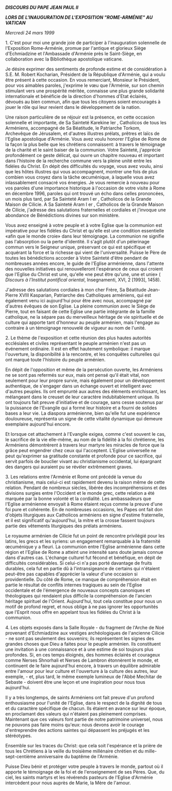 ***DISCOURS DU PAPE JEAN PAUL II***

***LORS DE L'INAUGURATION DE L'EXPOSITION "ROME-ARMÉNIE" AU VATICAN***

*Mercredi 24 mars 1999*

1\. C'est pour moi une grande joie de participer à l'inauguration solennelle de l'Exposition Rome-Arménie, promue par l'antique et glorieux Siège d'Echmiadzine et l'Ambassade d'Arménie près le Saint-Siège, en collaboration avec la Bibliothèque apostolique vaticane.

Je désire exprimer des sentiments de profonde estime et de considération à S.E. M. Robert Kocharian, Président de la République d'Arménie, qui a voulu être présent à cette occasion. En vous remerciant, Monsieur le Président, pour vos aimables paroles, j'exprime le vœu que l'Arménie, sur son chemin stimulant vers une prospérité méritée, connaisse une plus grande solidarité internationale et bénéficie de la direction d'hommes d'Etat éclairés, dévoués au bien commun, afin que tous les citoyens soient encouragés à jouer le rôle qui leur revient dans le développement de la nation.

Une raison particulière de se réjouir est la présence, en cette occasion solennelle et importante, de Sa Sainteté Karekine Ier , Catholicos de tous les Arméniens, accompagné de Sa Béatitude, le Patriarche Torkom, Archevêque de Jérusalem, et d'autres illustres prélats, prêtres et laïcs de l'Eglise apostolique d'Arménie. Vous avez voulu honorer l'Eglise de Rome de la façon la plus belle que les chrétiens connaissent: à travers le témoignage de la charité et le saint baiser de la communion. Votre Sainteté, j'apprécie profondément ce geste délicat, qui ouvre un chapitre nouveau et important dans l'histoire de la recherche commune vers la pleine unité entre les fidèles du Christ. En dépit des difficultés du voyage, vous avez voulu, ainsi que les hôtes illustres qui vous accompagnent, montrer une fois de plus combien vous croyez dans la tâche œcuménique, à laquelle vous avez inlassablement consacré vos énergies. Je vous remercie à nouveau pour vos paroles d'une importance historique à l'occasion de votre visite à Rome en décembre 1996, paroles qui ont trouvé un écho dans celles prononcées, un mois plus tard, par Sa Sainteté Aram I er , Catholicos de la Grande Maison de Cilicie. A Sa Sainteté Aram I er , Catholicos de la Grande Maison de Cilicie, j'adresse des salutations fraternelles et cordiales et j'invoque une abondance de Bénédictions divines sur son ministère.

Vous avez enseigné à votre peuple et à votre Eglise que la communion est impérative pour les fidèles du Christ et qu'elle est une condition essentielle «afin que le monde croie» dans leur témoignage. La communion ne signifie pas l'absorption ou la perte d'identité. Il s'agit plutôt d'un pèlerinage commun vers le Seigneur unique, préservant ce qui est spécifique et acquérant la force et la richesse qui vient de l'universalité. Puisse le Père de toutes les bénédictions accorder à Votre Sainteté d'être pendant de nombreuses années encore, le guide de l'Eglise arménienne, dans l'attente des nouvelles initiatives qui renouvelleront l'espérance de ceux qui croient que l'Eglise du Christ est une, qu'elle «ne peut être qu'une, une et unie» ( *Discours à l'Institut pontifical oriental*, Insegnamenti, XVI, 2 \[1993\], 1458).

J'adresse des salutations cordiales à mon cher Frère, Sa Béatitude Jean-Pierre XVIII Kasparian, Patriarche des Catholiques arméniens, qui est également venu ici aujourd'hui pour être avec nous, accompagné par d'autres évêques de son Eglise. La pleine communion avec le Siège de Pierre, tout en faisant de cette Eglise une partie intégrante de la famille catholique, ne la sépare pas du merveilleux héritage de vie spirituelle et de culture qui apporte tant d'honneur au peuple arménien, mais l'engage au contraire à un témoignage renouvelé de vigueur au nom de l'unité.

2\. Le thème de l'exposition et cette réunion des plus hautes autorités ecclésiales et civiles représentant le peuple arménien n'est pas un événement ordinaire. Il est en effet hautement symbolique: il marque l'ouverture, la disponibilité à la rencontre, et les conquêtes culturelles qui ont marqué toute l'histoire du peuple arménien.

En dépit de l'opposition et même de la persécution ouverte, les Arméniens ne se sont pas refermés sur eux, mais ont pensé qu'il était vital, non seulement pour leur propre survie, mais également pour un développement authentique, de s'engager dans un échange ouvert et intelligent avec d'autres peuples. Ils ont emprunté aux autres des éléments enrichissant, les mélangeant dans le creuset de leur caractère indubitablement unique. Ils ont toujours fait preuve d'initiative et de courage, sans cesse soutenus par la puissance de l'Evangile qui a formé leur histoire et a fourni de solides bases a leur vie. La diaspora arménienne, bien qu'elle fut une expérience douloureuse, représenta un signe de cette vitalité dynamique qui demeure exemplaire aujourd'hui encore.

Et lorsque cet attachement à l'Evangile exigea, comme c'est souvent le cas, le sacrifice de la vie elle-même, au nom de la fidélité à la foi chrétienne, les Arméniens démontrèrent à travers leur martyre les miracles de force que la grâce peut engendrer chez ceux qui l'acceptent. L'Eglise universelle ne peut qu'exprimer sa gratitude constante et profonde pour ce sacrifice, qui servit parfois de bouclier vivant au christianisme occidental, lui épargnant des dangers qui auraient pu se révéler extrêmement graves.

3\. Les relations entre l'Arménie et Rome ont précédé la venue du christianisme, mais celui-ci est rapidement devenu la raison même de cette relation. Pendant de nombreux siècles, libérée des incompréhensions et des divisions surgies entre l'Occident et le monde grec, cette relation a été marquée par la bonne volonté et la cordialité. Les ambassadeurs que l'Eglise arménienne envoyait à Rome étaient reçus comme la preuve d'une foi pure et cohérente. En de nombreuses occasions, les Papes ont fait don d'objets liturgiques aux Catholicos arméniens en signe d'estime fraternelle, et il est significatif qu'aujourd'hui, la mitre et la crosse fassent toujours partie des vêtements liturgiques des prélats arméniens.

Le royaume arménien de Cilicie fut un point de rencontre privilégié pour les latins, les grecs et les syriens: un engagement remarquable à la fraternité œcuménique y a fleuri. La communion entre l'Eglise arménienne dans cette région et l'Eglise de Rome a atteint une intensité sans doute jamais connue dans d'autres cas. L'échange culturel fut fécond et bénéfique, en dépit de difficultés considérables. Si celui-ci n'a pas porté davantage de fruits durables, cela fut en partie dû à l'intransigeance de certains qui n'étaient peut-être pas capables d'apprécier la valeur d'une occasion si providentielle. Du côté de Rome, ce manque de compréhension était en partie le résultat de conflits internes tragiques au sein de l'Eglise occidentale et de l'émergence de nouveaux concepts canoniques et théologiques qui rendaient plus difficile la compréhension de l'ancien héritage spirituel de l'Orient. Aujourd'hui, tout cela constitue pour nous un motif de profond regret, et nous oblige à ne pas ignorer les opportunités que l'Esprit nous offre en appelant tous les fidèles du Christ à la communion.

4\. Les objets exposés dans la Salle Royale - du fragment de l'Arche de Noé provenant d'Echmiadzine aux vestiges archéologiques de l'ancienne Cilicie - ne sont pas seulement des souvenirs; ils représentent les signes des grandes choses que Dieu a faites pour le peuple arménien. Ils constituent une invitation à une connaissance et à une estime de soi toujours plus profondes. Si, en ces temps éloignés, des hommes éclairés et courageux comme Nerses Shnorhali et Nerses de Lambron étonnèrent le monde, et continuent de le faire aujourd'hui encore, à travers un équilibre admirable entre l'amour pour leur culture et l'ouverture à la culture des autres, leur exemple, - et, plus tard, le même exemple lumineux de l'Abbé Mechitar de Sebaste - doivent être une leçon et une inspiration pour nous tous aujourd'hui.

Il y a très longtemps, de saints Arméniens ont fait preuve d'un profond enthousiasme pour l'unité de l'Eglise, dans le respect de la dignité de tous et du caractère spécifique de chacun. Ils étaient en avance sur leur époque, en proclamant des valeurs qui n'étaient pas pleinement comprises. Maintenant que ces valeurs font partie de notre patrimoine universel, nous ne pouvons pas faire moins qu'eux: nous devons avoir le courage d'entreprendre des actions saintes qui dépassent les préjugés et les stéréotypes.

Ensemble sur les traces du Christ: que cela soit l'espérance et la prière de tous les Chrétiens à la veille du troisième millénaire chrétien et du mille-sept-centième anniversaire du baptême de l'Arménie.

Puisse Dieu bénir et protéger votre peuple à travers le monde, partout où il apporte le témoignage de la foi et de l'enseignement de ses Pères. Que, du ciel, les saints martyrs et les révérends pasteurs de l'Eglise d'Arménie intercèdent pour nous auprès de Marie, la Mère de l'amour.